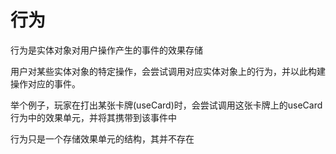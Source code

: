 # 行为

行为是实体对象对用户操作产生的事件的效果存储

用户对某些实体对象的特定操作，会尝试调用对应实体对象上的行为，并以此构建操作对应的事件。

举个例子，玩家在打出某张卡牌(useCard)时，会尝试调用这张卡牌上的useCard行为中的效果单元，并将其携带到该事件中

行为只是一个存储效果单元的结构，其并不存在